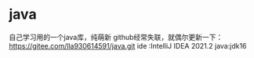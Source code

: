 # java

自己学习用的一个java库，纯萌新
github经常失联，就偶尔更新一下：
https://gitee.com/lla930614591/java.git
ide :IntelliJ IDEA 2021.2
java:jdk16

